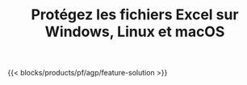 ﻿---
title: Protégez les fichiers Excel sur Windows, Linux et macOS 
weight: 7730
url: /fr/protect
description: Application et API gratuites pour ajouter une protection aux feuilles de calcul XLS, XLSX et ODS
---
{{< blocks/products/pf/agp/feature-solution >}} 

